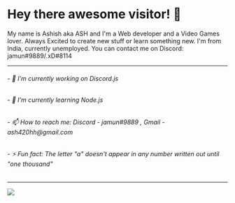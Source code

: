### <h1>Hey there awesome visitor! 👋</h1>

 My name is Ashish aka ASH and I'm a Web developer and a Video Games lover. Always Excited to create new stuff or learn something new. I'm from India, currently unemployed. You can contact me on Discord: jamun#9889/.xD#8114
<hr>
<h6>- 🔭 I’m currently working on Discord.js</h6>
<h6>- 🌱 I’m currently learning Node.js</h6>
<h6>- 📫 How to reach me: Discord - jamun#9889 , Gmail - ash420hh@gmail.com</h6>
<h6>- ⚡ Fun fact: The letter "a" doesn't appear in any number written out until "one thousand"</h6>
<hr>
<img src='https://github-readme-stats.vercel.app/api?username=Ash-6576&&show_icons=true&title_color=ffffff&icon_color=bb2acf&text_color=daf7dc&bg_color=151515'>
